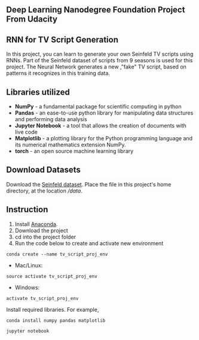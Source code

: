 ## Deep Learning Nanodegree Foundation Project From Udacity

## RNN for TV Script Generation

In this project, you can learn to generate your own Seinfeld TV scripts using RNNs. Part of the Seinfeld dataset of scripts from 9 seasons is used for this project. The Neural Network generates a new ,"fake" TV script, based on patterns it recognizes in this training data.

## Libraries utilized

- **NumPy** - a fundamental package for scientific computing in python
- **Pandas** - an ease-to-use python library for manipulating data structures and performing data analysis
- **Jupyter Notebook** - a tool that allows the creation of documents with live code
- **Matplotlib** - a plotting library for the Python programming language and its numerical mathematics extension NumPy.
- **torch** - an open source machine learning library

## Download Datasets
Download the [Seinfeld dataset](https://www.kaggle.com/thec03u5/seinfeld-chronicles#scripts.csv). Place the file in this project's home directory, at the location */data*.

## Instruction

1. Install [Anaconda](https://www.anaconda.com/distribution/).
2. Download the project
3. cd into the project folder
4. Run the code below to create and activate new environment

```
conda create --name tv_script_proj_env
```
 - Mac/Linux: 
```
source activate tv_script_proj_env 
```
 - Windows:
```
activate tv_script_proj_env
```
Install required libraries. For example, 
```
conda install numpy pandas matplotlib
```
```
jupyter notebook
```

